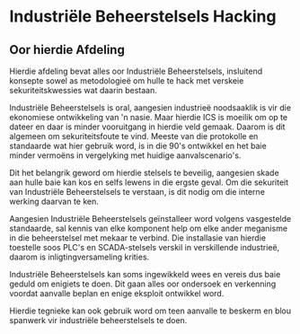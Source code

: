 # Industriële Beheerstelsels Hacking

## Oor hierdie Afdeling

Hierdie afdeling bevat alles oor Industriële Beheerstelsels, insluitend konsepte sowel as metodologieë om hulle te hack met verskeie sekuriteitskwessies wat daarin bestaan.

Industriële Beheerstelsels is oral, aangesien industrieë noodsaaklik is vir die ekonomiese ontwikkeling van 'n nasie. Maar hierdie ICS is moeilik om op te dateer en daar is minder vooruitgang in hierdie veld gemaak. Daarom is dit algemeen om sekuriteitsfoute te vind. Meeste van die protokolle en standaarde wat hier gebruik word, is in die 90's ontwikkel en het baie minder vermoëns in vergelyking met huidige aanvalscenario's.

Dit het belangrik geword om hierdie stelsels te beveilig, aangesien skade aan hulle baie kan kos en selfs lewens in die ergste geval. Om die sekuriteit van Industriële Beheerstelsels te verstaan, is dit nodig om die interne werking daarvan te ken.

Aangesien Industriële Beheerstelsels geïnstalleer word volgens vasgestelde standaarde, sal kennis van elke komponent help om elke ander meganisme in die beheerstelsel met mekaar te verbind. Die installasie van hierdie toestelle soos PLC's en SCADA-stelsels verskil in verskillende industrieë, daarom is inligtingversameling krities.

Industriële Beheerstelsels kan soms ingewikkeld wees en vereis dus baie geduld om enigiets te doen. Dit gaan alles oor ondersoek en verkenning voordat aanvalle beplan en enige eksploit ontwikkel word.

Hierdie tegnieke kan ook gebruik word om teen aanvalle te beskerm en blou spanwerk vir industriële beheerstelsels te doen.

